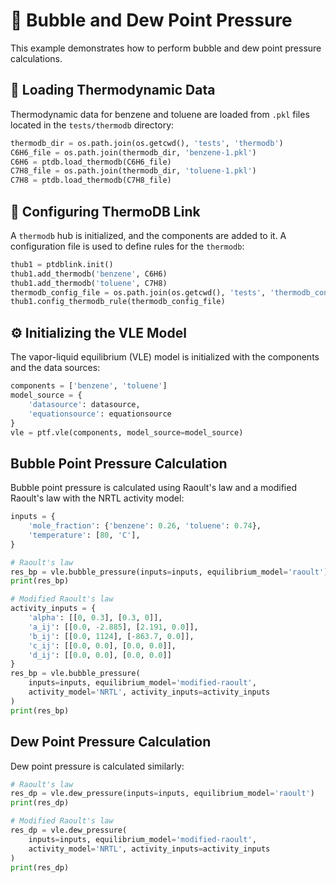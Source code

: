 # 🫧 Bubble and Dew Point Pressure

This example demonstrates how to perform bubble and dew point pressure calculations.

## 📂 Loading Thermodynamic Data

Thermodynamic data for benzene and toluene are loaded from `.pkl` files located in the `tests/thermodb` directory:

```python
thermodb_dir = os.path.join(os.getcwd(), 'tests', 'thermodb')
C6H6_file = os.path.join(thermodb_dir, 'benzene-1.pkl')
C6H6 = ptdb.load_thermodb(C6H6_file)
C7H8_file = os.path.join(thermodb_dir, 'toluene-1.pkl')
C7H8 = ptdb.load_thermodb(C7H8_file)
```

## 🔗 Configuring ThermoDB Link

A `thermodb` hub is initialized, and the components are added to it. A configuration file is used to define rules for the `thermodb`:

```python
thub1 = ptdblink.init()
thub1.add_thermodb('benzene', C6H6)
thub1.add_thermodb('toluene', C7H8)
thermodb_config_file = os.path.join(os.getcwd(), 'tests', 'thermodb_config_link.yml')
thub1.config_thermodb_rule(thermodb_config_file)
```

## ⚙️ Initializing the VLE Model

The vapor-liquid equilibrium (VLE) model is initialized with the components and the data sources:

```python
components = ['benzene', 'toluene']
model_source = {
    'datasource': datasource,
    'equationsource': equationsource
}
vle = ptf.vle(components, model_source=model_source)
```

## Bubble Point Pressure Calculation

Bubble point pressure is calculated using Raoult's law and a modified Raoult's law with the NRTL activity model:

```python
inputs = {
    'mole_fraction': {'benzene': 0.26, 'toluene': 0.74},
    'temperature': [80, 'C'],
}

# Raoult's law
res_bp = vle.bubble_pressure(inputs=inputs, equilibrium_model='raoult')
print(res_bp)

# Modified Raoult's law
activity_inputs = {
    'alpha': [[0, 0.3], [0.3, 0]],
    'a_ij': [[0.0, -2.885], [2.191, 0.0]],
    'b_ij': [[0.0, 1124], [-863.7, 0.0]],
    'c_ij': [[0.0, 0.0], [0.0, 0.0]],
    'd_ij': [[0.0, 0.0], [0.0, 0.0]]
}
res_bp = vle.bubble_pressure(
    inputs=inputs, equilibrium_model='modified-raoult',
    activity_model='NRTL', activity_inputs=activity_inputs
)
print(res_bp)
```

## Dew Point Pressure Calculation

Dew point pressure is calculated similarly:

```python
# Raoult's law
res_dp = vle.dew_pressure(inputs=inputs, equilibrium_model='raoult')
print(res_dp)

# Modified Raoult's law
res_dp = vle.dew_pressure(
    inputs=inputs, equilibrium_model='modified-raoult',
    activity_model='NRTL', activity_inputs=activity_inputs
)
print(res_dp)
```